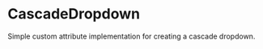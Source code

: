 CascadeDropdown
===============

Simple custom attribute implementation for creating a cascade dropdown.
